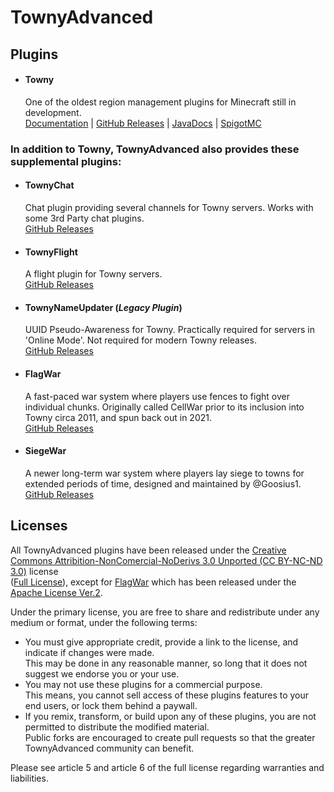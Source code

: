# TownyAdvanced

## Plugins

- #### Towny
  One of the oldest region management plugins for Minecraft still in development.  
[Documentation](https://github.com/TownyAdvanced/Towny/wiki) | [GitHub Releases](https://github.com/TownyAdvanced/Towny/releases) | [JavaDocs](https://townyadvanced.github.io/javadocs/) | [SpigotMC](https://www.spigotmc.org/resources/towny-advanced.72694/)

### In addition to Towny, TownyAdvanced also provides these supplemental plugins:

- #### TownyChat
  Chat plugin providing several channels for Towny servers. Works with some 3rd Party chat plugins.  
[GitHub Releases](https://github.com/TownyAdvanced/TownyChat/releases)

- #### TownyFlight
  A flight plugin for Towny servers.  
[GitHub Releases](https://github.com/TownyAdvanced/TownyFlight/releases)

- #### TownyNameUpdater (_Legacy Plugin_)
  UUID Pseudo-Awareness for Towny. Practically required for servers in 'Online Mode'. Not required for modern Towny
  releases.  
[GitHub Releases](https://github.com/TownyAdvanced/TownyNameUpdater/releases)

- #### FlagWar
  A fast-paced war system where players use fences to fight over individual chunks. Originally called CellWar prior to
  its inclusion into Towny circa 2011, and spun back out in 2021.  
[GitHub Releases](https://github.com/TownyAdvanced/FlagWar/releases)
  
- #### SiegeWar
  A newer long-term war system where players lay siege to towns for extended periods of time, designed and maintained by
  @Goosius1.  
[GitHub Releases](https://github.com/TownyAdvanced/SiegeWar/releases)

## Licenses
All TownyAdvanced plugins have been released under the [Creative Commons Attribition-NonComercial-NoDerivs 3.0 Unported (CC BY-NC-ND 3.0)](http://creativecommons.org/licenses/by-nc-nd/3.0/) license  
([Full License](https://creativecommons.org/licenses/by-nc-nd/3.0/legalcode)), except for [FlagWar](https://github.com/TownyAdvanced/FlagWar) which has been released under the [Apache License Ver.2](https://github.com/TownyAdvanced/FlagWar/blob/main/LICENSE).

Under the primary license, you are free to share and redistribute under any medium or format, under the following terms:
- You must give appropriate credit, provide a link to the license, and indicate if changes were made.  
This may be done in any reasonable manner, so long that it does not suggest we endorse you or your use.
- You may not use these plugins for a commercial purpose.  
This means, you cannot sell access of these plugins features to your end users, or lock them behind a paywall.
- If you remix, transform, or build upon any of these plugins, you are not permitted to distribute the modified material.  
Public forks are encouraged to create pull requests so that the greater TownyAdvanced community can benefit.

Please see article 5 and article 6 of the full license regarding warranties and liabilities.
